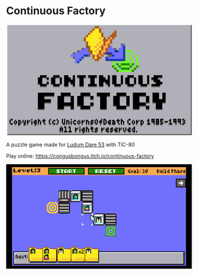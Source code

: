 # Continuous Factory

![Logo](https://raw.githubusercontent.com/UnicornsOfDeath/continuous-factory/main/logo.gif)

A puzzle game made for [Ludum Dare 53](https://ldjam.com/events/ludum-dare/53/continuous-factory) with TIC-80

Play online: <https://congusbongus.itch.io/continuous-factory>

![Gameplay gif](https://raw.githubusercontent.com/UnicornsOfDeath/continuous-factory/main/video1.gif)
